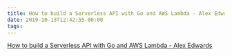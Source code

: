 ```yaml
---
title: How to build a Serverless API with Go and AWS Lambda - Alex Edwards
date: 2019-10-13T12:42:55-00:00
tags:
---
```


[How to build a Serverless API with Go and AWS Lambda - Alex Edwards](https://www.alexedwards.net/blog/serverless-api-with-go-and-aws-lambda)
